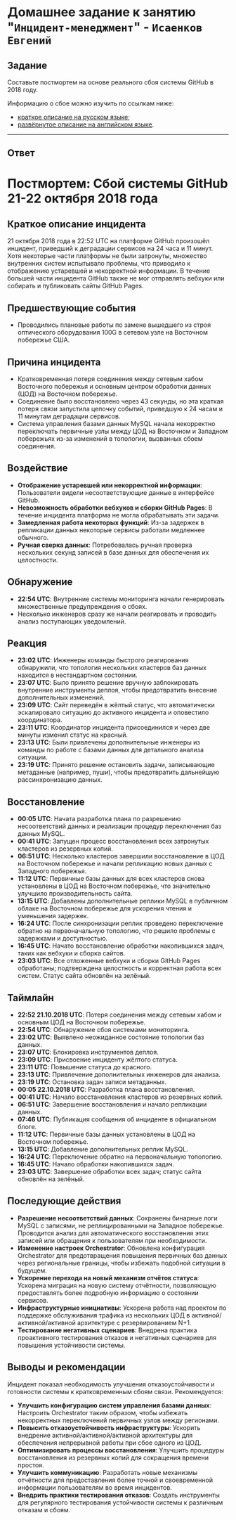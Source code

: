 # Домашнее задание к занятию "`Инцидент-менеджмент`" - `Исаенков Евгений`

## Задание

Составьте постмортем на основе реального сбоя системы GitHub в 2018 году.

Информацию о сбое можно изучить по ссылкам ниже:

* [краткое описание на русском языке](https://habr.com/ru/post/427301/);
* [развёрнутое описание на английском языке](https://github.blog/2018-10-30-oct21-post-incident-analysis/).

---

## Ответ

# Постмортем: Сбой системы GitHub 21-22 октября 2018 года

## Краткое описание инцидента

21 октября 2018 года в 22:52 UTC на платформе GitHub произошёл инцидент, приведший к деградации сервисов на 24 часа и 11 минут. Хотя некоторые части платформы не были затронуты, множество внутренних систем испытывало проблемы, что приводило к отображению устаревшей и некорректной информации. В течение большей части инцидента GitHub также не мог отправлять вебхуки или собирать и публиковать сайты GitHub Pages.

## Предшествующие события

- Проводились плановые работы по замене вышедшего из строя оптического оборудования 100G в сетевом узле на Восточном побережье США.

## Причина инцидента

- Кратковременная потеря соединения между сетевым хабом Восточного побережья и основным центром обработки данных (ЦОД) на Восточном побережье.
- Соединение было восстановлено через 43 секунды, но эта краткая потеря связи запустила цепочку событий, приведшую к 24 часам и 11 минутам деградации сервисов.
- Система управления базами данных MySQL начала некорректно переключать первичные узлы между ЦОД на Восточном и Западном побережьях из-за изменений в топологии, вызванных сбоем соединения.

## Воздействие

- **Отображение устаревшей или некорректной информации**: Пользователи видели несоответствующие данные в интерфейсе GitHub.
- **Невозможность обработки вебхуков и сборки GitHub Pages**: В течение инцидента платформа не могла обрабатывать эти задачи.
- **Замедленная работа некоторых функций**: Из-за задержек в репликации данных некоторые сервисы работали медленнее обычного.
- **Ручная сверка данных**: Потребовалась ручная проверка нескольких секунд записей в базе данных для обеспечения их целостности.

## Обнаружение

- **22:54 UTC**: Внутренние системы мониторинга начали генерировать множественные предупреждения о сбоях.
- Несколько инженеров сразу же начали реагировать и проводить анализ поступающих уведомлений.

## Реакция

- **23:02 UTC**: Инженеры команды быстрого реагирования обнаружили, что топология нескольких кластеров баз данных находится в нестандартном состоянии.
- **23:07 UTC**: Было принято решение вручную заблокировать внутренние инструменты деплоя, чтобы предотвратить внесение дополнительных изменений.
- **23:09 UTC**: Сайт переведён в жёлтый статус, что автоматически эскалировало ситуацию до активного инцидента и оповестило координатора.
- **23:11 UTC**: Координатор инцидента присоединился и через две минуты изменил статус на красный.
- **23:13 UTC**: Были привлечены дополнительные инженеры из команды по работе с базами данных для детального анализа ситуации.
- **23:19 UTC**: Принято решение остановить задачи, записывающие метаданные (например, пуши), чтобы предотвратить дальнейшую рассинхронизацию данных.

## Восстановление

- **00:05 UTC**: Начата разработка плана по разрешению несоответствий данных и реализации процедур переключения баз данных MySQL.
- **00:41 UTC**: Запущен процесс восстановления всех затронутых кластеров из резервных копий.
- **06:51 UTC**: Несколько кластеров завершили восстановление в ЦОД на Восточном побережье и начали репликацию новых данных с Западного побережья.
- **11:12 UTC**: Первичные базы данных для всех кластеров снова установлены в ЦОД на Восточном побережье, что значительно улучшило производительность сайта.
- **13:15 UTC**: Добавлены дополнительные реплики MySQL в публичном облаке на Восточном побережье для ускорения чтения и уменьшения задержек.
- **16:24 UTC**: После синхронизации реплик проведено переключение обратно на первоначальную топологию, что решило проблемы с задержками и доступностью.
- **16:45 UTC**: Начато восстановление обработки накопившихся задач, таких как вебхуки и сборка сайтов.
- **23:03 UTC**: Все отложенные вебхуки и сборки GitHub Pages обработаны; подтверждена целостность и корректная работа всех систем. Статус сайта обновлён на зелёный.

## Таймлайн

- **22:52 21.10.2018 UTC**: Потеря соединения между сетевым хабом и основным ЦОД на Восточном побережье.
- **22:54 UTC**: Обнаружение сбоя системами мониторинга.
- **23:02 UTC**: Выявлено неожиданное состояние топологии баз данных.
- **23:07 UTC**: Блокировка инструментов деплоя.
- **23:09 UTC**: Присвоение инциденту жёлтого статуса.
- **23:11 UTC**: Повышение статуса до красного.
- **23:13 UTC**: Привлечение дополнительных инженеров для анализа.
- **23:19 UTC**: Остановка задач записи метаданных.
- **00:05 22.10.2018 UTC**: Разработка плана восстановления.
- **00:41 UTC**: Начало восстановления кластеров из резервных копий.
- **06:51 UTC**: Завершение восстановления и начало репликации данных.
- **07:46 UTC**: Публикация сообщения об инциденте в официальном блоге.
- **11:12 UTC**: Первичные базы данных установлены в ЦОД на Восточном побережье.
- **13:15 UTC**: Добавление дополнительных реплик MySQL.
- **16:24 UTC**: Переключение обратно на первоначальную топологию.
- **16:45 UTC**: Начало обработки накопившихся задач.
- **23:03 UTC**: Завершение обработки всех задач; статус сайта обновлён на зелёный.

## Последующие действия

- **Разрешение несоответствий данных**: Сохранены бинарные логи MySQL с записями, не реплицированными на Западное побережье. Проводится анализ для автоматического восстановления этих записей или обращения к пользователям при необходимости.
- **Изменение настроек Orchestrator**: Обновлена конфигурация Orchestrator для предотвращения повышения первичных баз данных через региональные границы, чтобы избежать подобной ситуации в будущем.
- **Ускорение перехода на новый механизм отчётов статуса**: Ускорена миграция на новую систему отчётности, позволяющую предоставлять более подробную информацию о состоянии сервисов.
- **Инфраструктурные инициативы**: Ускорена работа над проектом по поддержке обслуживания трафика из нескольких ЦОД в активной/активной/активной архитектуре с резервированием N+1.
- **Тестирование негативных сценариев**: Внедрена практика проактивного тестирования отказов и негативных сценариев для повышения устойчивости системы.

## Выводы и рекомендации

Инцидент показал необходимость улучшения отказоустойчивости и готовности системы к кратковременным сбоям связи. Рекомендуется:

- **Улучшить конфигурацию систем управления базами данных**: Настроить Orchestrator таким образом, чтобы избежать некорректных переключений первичных узлов между регионами.
- **Повысить отказоустойчивость инфраструктуры**: Ускорить внедрение активной/активной/активной архитектуры для обеспечения непрерывной работы при сбое одного из ЦОД.
- **Оптимизировать процессы восстановления**: Улучшить процедуры восстановления из резервных копий для сокращения времени простоя.
- **Улучшить коммуникацию**: Разработать новые механизмы отчётности для предоставления более точной и своевременной информации пользователям во время инцидентов.
- **Внедрить практики тестирования отказов**: Создать инструменты для регулярного тестирования устойчивости системы к различным отказам и сбоям.

